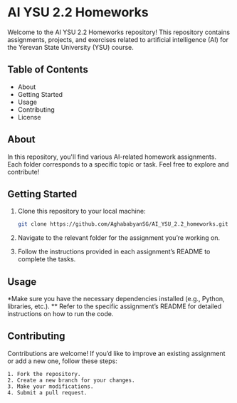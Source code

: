 # AI YSU 2.2 Homeworks

Welcome to the AI YSU 2.2 Homeworks repository! This repository contains assignments, projects, and exercises related to artificial intelligence (AI) for the Yerevan State University (YSU) course.

## Table of Contents

- About
- Getting Started
- Usage
- Contributing
- License

## About

In this repository, you'll find various AI-related homework assignments. Each folder corresponds to a specific topic or task. Feel free to explore and contribute!

## Getting Started

1. Clone this repository to your local machine:

   ```bash
   git clone https://github.com/AghababyanSG/AI_YSU_2.2_homeworks.git

2. Navigate to the relevant folder for the assignment you’re working on.

3. Follow the instructions provided in each assignment’s README to complete the tasks.

## Usage

*Make sure you have the necessary dependencies installed (e.g., Python, libraries, etc.).
** Refer to the specific assignment’s README for detailed instructions on how to run the code.

## Contributing

Contributions are welcome! If you’d like to improve an existing assignment or add a new one, follow these steps:

    1. Fork the repository.
    2. Create a new branch for your changes.
    3. Make your modifications.
    4. Submit a pull request.
